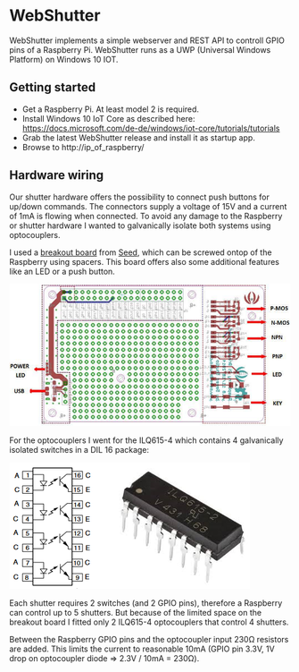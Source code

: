 # WebShutter

WebShutter implements a simple webserver and REST API to controll GPIO pins of a Raspberry Pi. WebShutter runs as a UWP (Universal Windows Platform) on Windows 10 IOT.

## Getting started

* Get a Raspberry Pi. At least model 2 is required.
* Install Windows 10 IoT Core as described here: https://docs.microsoft.com/de-de/windows/iot-core/tutorials/tutorials
* Grab the latest WebShutter release and install it as startup app.
* Browse to http://ip_of_raspberry/

## Hardware wiring

Our shutter hardware offers the possibility to connect push buttons for up/down commands. The connectors supply a voltage of 15V and a current of 1mA is flowing when connected. To avoid any damage to the Raspberry or shutter hardware I wanted to galvanically isolate both systems using optocouplers.

I used a [breakout board](https://www.seeedstudio.com/Raspberry-Pi-Breakout-Board-v1-0-p-2410.html) from [Seed](https://www.seeedstudio.com/), which can be screwed ontop of the Raspberry using spacers. This board offers also some additional features like an LED or a push button.

![Seed breakout board](images/breakoutboard.jpg)

For the optocouplers I went for the ILQ615-4 which contains 4 galvanically isolated switches in a DIL 16 package:

![Optocoupler](images/optocoupler.png)

Each shutter requires 2 switches (and 2 GPIO pins), therefore a Raspberry can control up to 5 shutters. But because of the limited space on the breakout board I fitted only 2 ILQ615-4 optocouplers that control 4 shutters.

Between the Raspberry GPIO pins and the optocoupler input 230&#x2126; resistors are added. This limits the current to reasonable 10mA (GPIO pin 3.3V, 1V drop on optocoupler diode => 2.3V / 10mA = 230&#x2126;).
